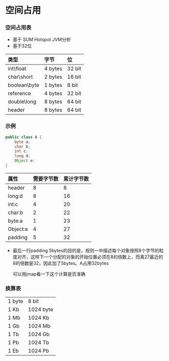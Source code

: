 # 空间占用

### 空间占用表

* 基于 SUM Hotspot JVM分析
* 基于32位

| 类型 | 字节 | 位 |
| :--- | :--- | :--- |
| int\float | 4 bytes | 32 bit |
| char\short | 2 bytes | 16 bit |
| boolean\byte | 1 bytes | 8 bit |
| reference | 4 bytes | 32 bit |
| double\long | 8 bytes | 64 bit |
| header | 8 bytes | 64 bit |

### 示例

```java
public class A {   
    byte a;   
    char b;   
    int c;   
    long d;   
    Object e;   
}
```



| 属性 | 需要字节数 | 累计字节数 |
| :--- | :--- | :--- |
| header | 8 | 8 |
| long:d | 8 | 16 |
| int:c | 4 | 20 |
| char:b | 2 | 22 |
| byte:a | 1 | 23 |
| Object:e | 4 | 27 |
| padding | 5 | 32 |

* 最后一行padding 5bytes的目的是，规则一中描述每个对象按照8个字节的粒度对齐，这样下一个分配的对象的开始位置必须在8的倍数上，而离27最近的8的倍数是32，因此加了5bytes。A占用32bytes

  可以用jmap看一下这个计算是否准确



### 换算表

|  |  |
| :--- | :--- |
| 1 byte | 8 bit |
| 1 Kb | 1024 byte |
| 1 Mb | 1024 Kb |
| 1 Gb | 1024 Mb |
| 1 Tb | 1024 Gb |
| 1 Pb | 1024 Tb |
| 1 Eb | 1024 Pb |

